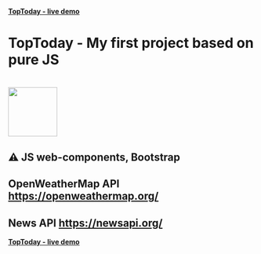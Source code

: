 [**TopToday - live demo**](https://ekarakaptan.github.io/toptoday/public/)
# TopToday - My first project based on pure JS
# <img src="https://ekarakaptan.github.io/toptoday/public/favicon.png" width="100">
##
## :warning: JS web-components, Bootstrap
## OpenWeatherMap API https://openweathermap.org/ 
## News API https://newsapi.org/

[**TopToday - live demo**](https://ekarakaptan.github.io/toptoday/public/)
